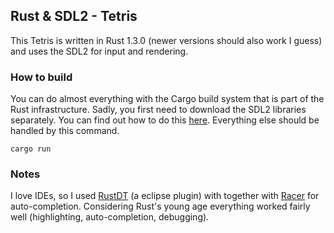 ## Rust & SDL2 - Tetris
This Tetris is written in Rust 1.3.0 (newer versions should also work I guess) and uses the SDL2 for input and rendering.

### How to build
You can do almost everything with the Cargo build system that is part of the Rust infrastructure.
Sadly, you first need to download the SDL2 libraries separately. You can find out how to do this [here](https://github.com/AngryLawyer/rust-sdl2).
Everything else should be handled by this command.
```
cargo run
```

### Notes
I love IDEs, so I used [RustDT](http://rustdt.github.io/) (a eclipse plugin) with together with [Racer](https://github.com/phildawes/racer) for auto-completion. Considering Rust's young age everything worked fairly well (highlighting, auto-completion, debugging).
